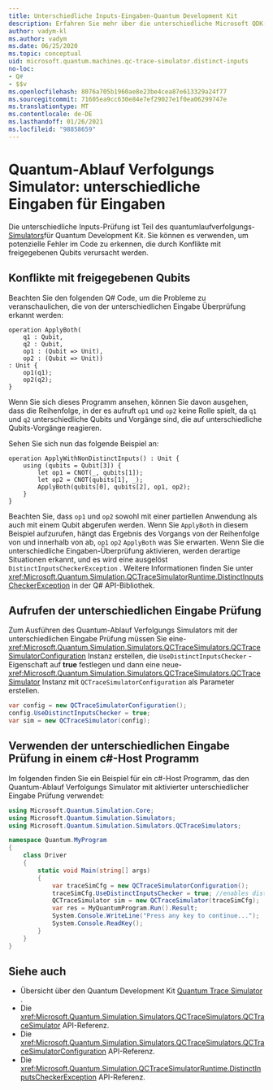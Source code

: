 ```yaml
---
title: Unterschiedliche Inputs-Eingaben-Quantum Development Kit
description: Erfahren Sie mehr über die unterschiedliche Microsoft QDK-Eingaben-Prüfung, die den Quantum-Ablauf Verfolgungs Simulator verwendet, um Ihren Q# Code auf potenzielle Konflikte mit freigegebenen Qubits zu überprüfen
author: vadym-kl
ms.author: vadym
ms.date: 06/25/2020
ms.topic: conceptual
uid: microsoft.quantum.machines.qc-trace-simulator.distinct-inputs
no-loc:
- Q#
- $$v
ms.openlocfilehash: 8076a705b1960ae8e23be4cea87e613329a24f77
ms.sourcegitcommit: 71605ea9cc630e84e7ef29027e1f0ea06299747e
ms.translationtype: MT
ms.contentlocale: de-DE
ms.lasthandoff: 01/26/2021
ms.locfileid: "98858659"
---
```

# <a name="quantum-trace-simulator-distinct-inputs-checker"></a>Quantum-Ablauf Verfolgungs Simulator: unterschiedliche Eingaben für Eingaben

Die unterschiedliche Inputs-Prüfung ist Teil des quantumlaufverfolgungs- [Simulators](xref:microsoft.quantum.machines.qc-trace-simulator.intro)für Quantum Development Kit. Sie können es verwenden, um potenzielle Fehler im Code zu erkennen, die durch Konflikte mit freigegebenen Qubits verursacht werden. 

## <a name="conflicts-with-shared-qubits"></a>Konflikte mit freigegebenen Qubits

Beachten Sie den folgenden Q# Code, um die Probleme zu veranschaulichen, die von der unterschiedlichen Eingabe Überprüfung erkannt werden:

```qsharp
operation ApplyBoth(
    q1 : Qubit,
    q2 : Qubit,
    op1 : (Qubit => Unit),
    op2 : (Qubit => Unit))
: Unit {
    op1(q1);
    op2(q2);
}
```

Wenn Sie sich dieses Programm ansehen, können Sie davon ausgehen, dass die Reihenfolge, in der es aufruft `op1` und `op2` keine Rolle spielt, da `q1` und `q2` unterschiedliche Qubits und Vorgänge sind, die auf unterschiedliche Qubits-Vorgänge reagieren. 

Sehen Sie sich nun das folgende Beispiel an:

```qsharp
operation ApplyWithNonDistinctInputs() : Unit {
    using (qubits = Qubit[3]) {
        let op1 = CNOT(_, qubits[1]);
        let op2 = CNOT(qubits[1], _);
        ApplyBoth(qubits[0], qubits[2], op1, op2);
    }
}
```

Beachten Sie, dass `op1` und `op2` sowohl mit einer partiellen Anwendung als auch mit einem Qubit abgerufen werden. Wenn Sie `ApplyBoth` in diesem Beispiel aufzurufen, hängt das Ergebnis des Vorgangs von der Reihenfolge von und innerhalb von ab, `op1` `op2` `ApplyBoth` was Sie erwarten. Wenn Sie die unterschiedliche Eingaben-Überprüfung aktivieren, werden derartige Situationen erkannt, und es wird eine ausgelöst `DistinctInputsCheckerException` . Weitere Informationen finden Sie unter <xref:Microsoft.Quantum.Simulation.QCTraceSimulatorRuntime.DistinctInputsCheckerException> in der Q# API-Bibliothek.

## <a name="invoking-the-distinct-inputs-checker"></a>Aufrufen der unterschiedlichen Eingabe Prüfung

Zum Ausführen des Quantum-Ablauf Verfolgungs Simulators mit der unterschiedlichen Eingabe Prüfung müssen Sie eine- <xref:Microsoft.Quantum.Simulation.Simulators.QCTraceSimulators.QCTraceSimulatorConfiguration> Instanz erstellen, die `UseDistinctInputsChecker` -Eigenschaft auf **true** festlegen und dann eine neue- <xref:Microsoft.Quantum.Simulation.Simulators.QCTraceSimulators.QCTraceSimulator> Instanz mit `QCTraceSimulatorConfiguration` als Parameter erstellen. 

```csharp
var config = new QCTraceSimulatorConfiguration();
config.UseDistinctInputsChecker = true;
var sim = new QCTraceSimulator(config);
```

## <a name="using-the-distinct-inputs-checker-in-a-c-host-program"></a>Verwenden der unterschiedlichen Eingabe Prüfung in einem c#-Host Programm

Im folgenden finden Sie ein Beispiel für ein c#-Host Programm, das den Quantum-Ablauf Verfolgungs Simulator mit aktivierter unterschiedlicher Eingabe Prüfung verwendet:

```csharp
using Microsoft.Quantum.Simulation.Core;
using Microsoft.Quantum.Simulation.Simulators;
using Microsoft.Quantum.Simulation.Simulators.QCTraceSimulators;

namespace Quantum.MyProgram
{
    class Driver
    {
        static void Main(string[] args)
        {
            var traceSimCfg = new QCTraceSimulatorConfiguration();
            traceSimCfg.UseDistinctInputsChecker = true; //enables distinct inputs checker
            QCTraceSimulator sim = new QCTraceSimulator(traceSimCfg);
            var res = MyQuantumProgram.Run().Result;
            System.Console.WriteLine("Press any key to continue...");
            System.Console.ReadKey();
        }
    }
}
```

## <a name="see-also"></a>Siehe auch

- Übersicht über den Quantum Development Kit [Quantum Trace Simulator](xref:microsoft.quantum.machines.qc-trace-simulator.intro) .
- Die <xref:Microsoft.Quantum.Simulation.Simulators.QCTraceSimulators.QCTraceSimulator> API-Referenz.
- Die <xref:Microsoft.Quantum.Simulation.Simulators.QCTraceSimulators.QCTraceSimulatorConfiguration> API-Referenz.
- Die <xref:Microsoft.Quantum.Simulation.QCTraceSimulatorRuntime.DistinctInputsCheckerException> API-Referenz.

